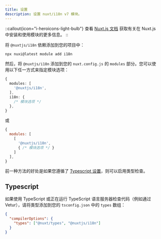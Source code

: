 ```yaml
---
title: 设置
description: 设置 nuxt/i18n v7 模块。
---
```


::callout{icon="i-heroicons-light-bulb"}
查看 [Nuxt.js 文档](https://nuxtjs.org/guides/configuration-glossary/configuration-modules) 获取有关在 Nuxt.js 中安装和使用模块的更多信息。
::

将 `@nuxtjs/i18n` 依赖添加到您的项目中：
```bash
npx nuxi@latest module add i18n
```

然后，将 `@nuxtjs/i18n` 添加到您的 `nuxt.config.js` 的 `modules` 部分。您可以使用以下任一方式来指定模块选项：

```ts [nuxt.config.ts]
{
  modules: [
    '@nuxtjs/i18n',
  ],
  i18n: {
    /* 模块选项 */
  },
}
```

或

```js [nuxt.config.js]
{
  modules: [
    [
      '@nuxtjs/i18n',
      { /* 模块选项 */ }
    ]
  ],
}
```

前一种方法的好处是如果您遵循了 [Typescript 设置](#typescript)，则可以启用类型检查。

## Typescript

如果使用 TypeScript 或正在运行 TypeScript 语言服务器检查代码（例如通过 Vetur），请将类型添加到您的 `tsconfig.json` 中的 `types` 数组：

```json [tsconfig.json]
{
  "compilerOptions": {
    "types": ["@nuxt/types", "@nuxtjs/i18n"]
  }
}
```